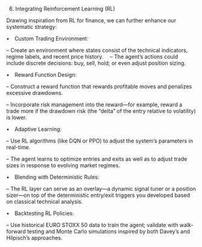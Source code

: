  6. Integrating Reinforcement Learning (RL)

Drawing inspiration from RL for finance, we can further enhance our systematic strategy:

• Custom Trading Environment:

– Create an environment where states consist of the technical indicators, regime labels, and recent price history.
 – The agent’s actions could include discrete decisions: buy, sell, hold; or even adjust position sizing.

• Reward Function Design:

– Construct a reward function that rewards profitable moves and penalizes excessive drawdowns.

– Incorporate risk management into the reward—for example, reward a trade more if the drawdown risk (the “delta” of the entry relative to volatility) is lower.

• Adaptive Learning:

– Use RL algorithms (like DQN or PPO) to adjust the system’s parameters in real-time.

– The agent learns to optimize entries and exits as well as to adjust trade sizes in response to evolving market regimes.

• Blending with Deterministic Rules:

– The RL layer can serve as an overlay—a dynamic signal tuner or a position sizer—on top of the deterministic entry/exit triggers you developed based on classical technical analysis.

• Backtesting RL Policies:

– Use historical EURO STOXX 50 data to train the agent; validate with walk-forward testing and Monte Carlo simulations inspired by both Davey’s and Hilpisch’s approaches.